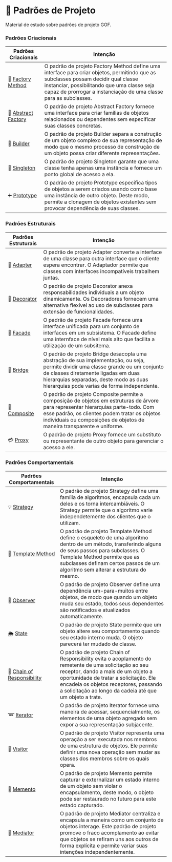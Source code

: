 # :notebook: Padrões de Projeto

Material de estudo sobre padrões de projeto GOF.

### Padrões Criacionais

| Padrões Criacionais                                       | Intenção                                                                 |
|-----------------------------------------------------------|--------------------------------------------------------------------------|
| :mount_fuji: [Factory Method][#factoryMethod] 	        | O padrão de projeto Factory Method define uma interface para criar objetos, permitindo que as subclasses possam decidir qual classe instanciar, possibilitando que uma classe seja capaz de prorrogar a instanciação de uma classe para as subclasses. |
| :dna: [Abstract Factory][#abstractFactory] 	            | O padrão de projeto Abstract Factory fornece uma interface para criar famílias de objetos relacionados ou dependentes sem especificar suas classes concretas. |
| :construction_worker: [Builder][#builder]                 | O padrão de projeto Builder separa a construção de um objeto complexo de sua representação de modo que o mesmo processo de construção de um objeto possa criar diferente representações. |
| :ring: [Singleton][#singleton]                            | O padrão de projeto Singleton garante que uma classe tenha apenas uma instância e fornece um ponto global de acesso a ela. |
| :heavy_plus_sign: [Prototype][#prototype]                            | O padrão de projeto Prototype especifica tipos de objetos a serem criados usando como base uma instância de outro objeto. Deste modo, permite a clonagem de objetos existentes sem provocar dependência de suas classes. |



### Padrões Estruturais

| Padrões Estruturais                                       | Intenção                                                                 |
|-----------------------------------------------------------|--------------------------------------------------------------------------|
| :electric_plug: [Adapter][#adapter] 	                    | O padrão de projeto Adapter converte a interface de uma classe para outra interface que o cliente espera encontrar. O Adaptador permite que classes com interfaces incompatíveis  trabalhem juntas. |
| :ice_cream: [Decorator][#decorator] 	                    | O padrão de projeto Decorator anexa responsabilidades individuais a um objeto dinamicamente. Os Decoradores fornecem uma alternativa flexível ao uso de subclasses para extensão de funcionalidades. |
| :gift: [Facade][#facade] 	                                | O padrão de projeto Facade fornece uma interface unificada para um conjunto de interfaces em um subsistema. O Facade define uma internface de nível mais alto que facilita a utilização de um subsitema. |
| :bridge_at_night: [Bridge][#bridge] 	                    | O padrão de projeto Bridge desacopla uma abstração de sua implementação, ou seja, permite dividir uma classe grande ou um conjunto de classes diretamente ligadas em duas hierarquias separadas, deste modo as duas hierarquias pode varias de forma independente. |
| :herb: [Composite][#composite]             	            | O padrão de projeto Composite permite a composição de objetos em estruturas de árvore para representar hierarquias parte-todo. Com esse padrão, os clientes podem tratar os objetos individuais ou composições de objetos de maneira transparente e uniforme. |
| :credit_card: [Proxy][#proxy]             	            | O padrão de projeto Proxy fornece um substituto ou representante de outro objeto para gerenciar o acesso a ele. |



### Padrões Comportamentais

| Padrões Comportamentais                                   | Intenção                                                                 |
|-----------------------------------------------------------|--------------------------------------------------------------------------|
| :bulb: [Strategy][#strategy] 	                            | O padrão de projeto Strategy define uma família de algoritmos, encapsula cada um deles e os torna intercambiáveis. O Strategy permite que o algoritmo varie independetemente dos clientes que o utilizam.         |
| :pencil: [Template Method][#templatemethod] 	            | O padrão de projeto Template Method define o esqueleto de uma algoritmo dentro de um método, transferindo alguns de seus passos para subclasses. O Template Method permite que as subclasses definam certos passos de um algoritmo sem alterar a estrutura do mesmo. |
| :eyes: [Observer][#observer] 	                            | O padrão de projeto Observer define uma dependência um-para-muitos entre objetos, de modo que quando um objeto muda seu estado, todos seus dependentes são notificados e atualizados automaticamente. |
| :sun_behind_rain_cloud: [State][#state]                   | O padrão de projeto State permite que um objeto altere seu comportamento quando seu estado interno muda. O objeto parecerá ter mudado de classe. |
| :link: [Chain of Responsibility][#ChainofResponsibility]  | O padrão de projeto Chain of Responsibility evita o acoplamento do remetente de uma solicitação ao seu receptor, dando a mais de um objeto a oportunidade de tratar a solicitação. Ele encadeia os objetos receptores, passando a solicitação ao longo da cadeia até que um objeto a trate. |
| :loop: [Iterator][#iterator]                              | O padrão de projeto Iterator fornece uma maneira de acessar, sequencialmente, os elementos de uma objeto agregado sem expor a sua representação subjacente. |
| :runner: [Visitor][#visitor]                              | O padrão de projeto Visitor representa uma operação a ser executada nos membros de uma estrutura de objetos. Ele permite definir uma nova operação sem mudar as classes dos membros sobre os quais opera. |
| :floppy_disk: [Memento][#memento]                         | O padrão de projeto Memento permite capturar e externalizar um estado interno de um objeto sem violar o encapsulamento, deste modo, o objeto pode ser restaurado no futuro para este estado capturado. |
| :bouquet: [Mediator][#mediator]                             | O padrão de projeto Mediator centraliza e encapsula a maneira como um conjunto de objetos interage. Este padrão de projeto promove o fraco acomplamento ao evitar que objetos se refiram uns aos outros de forma explícita e permite variar suas intenções independentemente. |



[#factoryMethod]: src/main/java/designpatterns/criacionais/factorymethod/
[#abstractFactory]: src/main/java/designpatterns/criacionais/abstractfactory/
[#builder]: src/main/java/designpatterns/criacionais/builder/
[#singleton]: src/main/java/designpatterns/criacionais/singleton/
[#prototype]: src/main/java/designpatterns/criacionais/prototype/

[#adapter]: src/main/java/designpatterns/estruturais/adapter/
[#decorator]: src/main/java/designpatterns/estruturais/decorator/
[#facade]: src/main/java/designpatterns/estruturais/facade/
[#bridge]: src/main/java/designpatterns/estruturais/bridge/
[#composite]: src/main/java/designpatterns/estruturais/composite/
[#proxy]: src/main/java/designpatterns/estruturais/proxy/


[#strategy]: src/main/java/designpatterns/comportamentais/strategy/
[#templatemethod]: src/main/java/designpatterns/comportamentais/templatemethod/
[#observer]: src/main/java/designpatterns/comportamentais/observer/
[#state]: src/main/java/designpatterns/comportamentais/state/
[#ChainofResponsibility]: src/main/java/designpatterns/comportamentais/chainofresponsibility/
[#iterator]: src/main/java/designpatterns/comportamentais/iterator/
[#visitor]: src/main/java/designpatterns/comportamentais/visitor/
[#memento]: src/main/java/designpatterns/comportamentais/memento/
[#mediator]: src/main/java/designpatterns/comportamentais/mediator/
